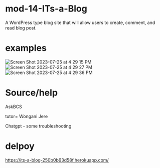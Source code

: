# mod-14-ITs-a-Blog

A WordPress type blog site that will allow users to create, comment, and read blog post.

# examples
![Screen Shot 2023-07-25 at 4 29 15 PM](https://github.com/Chazmoore/mod-14-ITs-a-Blog/assets/120423513/86c8c512-ba10-4e4f-80b4-ff234cadfd25)
![Screen Shot 2023-07-25 at 4 29 27 PM](https://github.com/Chazmoore/mod-14-ITs-a-Blog/assets/120423513/7185fc1d-66c8-4546-9f66-8179203324fd)
![Screen Shot 2023-07-25 at 4 29 36 PM](https://github.com/Chazmoore/mod-14-ITs-a-Blog/assets/120423513/5f38a1b9-24f5-4abd-88ab-25bfa49c0daf)

# Source/help

AskBCS

tutor= Wongani Jere

Chatgpt - some troubleshooting


# delpoy

https://its-a-blog-250b0b63d58f.herokuapp.com/
